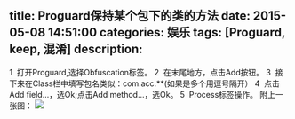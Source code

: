 title: Proguard保持某个包下的类的方法
date: 2015-05-08 14:51:00
categories: 娱乐
tags: [Proguard, keep, 混淆]
description:
---
1  打开Proguard,选择Obfuscation标签。
2  在末尾地方，点击Add按钮。
3  接下来在Class栏中填写包名类似：com.acc.**(如果是多个用逗号隔开）
4  点击Add field...，选Ok;点击Add method...，选Ok。
5  Process标签操作。
附上一张图：
![](http://img.blog.csdn.net/20150508150104058?watermark/2/text/aHR0cDovL2Jsb2cuY3Nkbi5uZXQvQWZpclNyYWZ0R2Fycmllcg==/font/5a6L5L2T/fontsize/400/fill/I0JBQkFCMA==/dissolve/70/gravity/Center)
